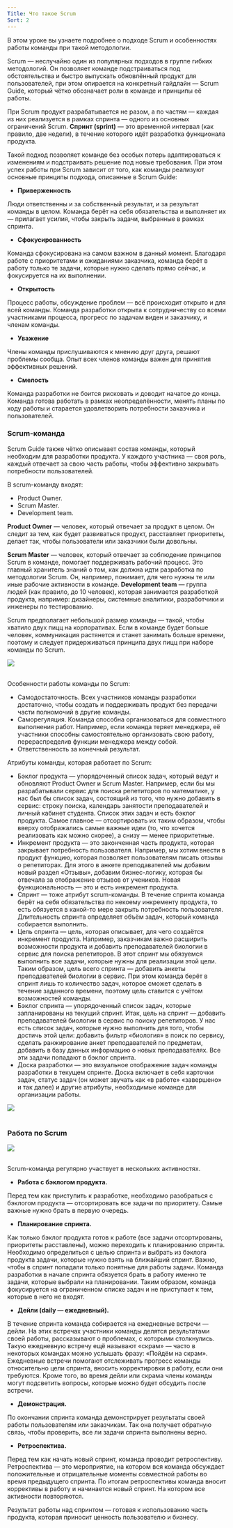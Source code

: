 ```yaml
---
Title: Что такое Scrum
Sort: 2
---
```


В этом уроке вы узнаете подробнее о подходе Scrum и особенностях работы команды при такой методологии.

Scrum — неслучайно один из популярных подходов в группе гибких методологий. Он позволяет команде подстраиваться под обстоятельства и быстро выпускать обновлённый продукт для пользователей, при этом опирается на конкретный гайдлайн — Scrum Guide, который чётко обозначает роли в команде и принципы её работы.

При Scrum продукт разрабатывается не разом, а по частям — каждая из них реализуется в рамках спринта — одного из основных ограничений Scrum. **Спринт (sprint)** — это временной интервал (как правило, две недели), в течение которого идёт разработка функционала продукта.

Такой подход позволяет команде без особых потерь адаптироваться к изменениям и подстраивать решение под новые требования. При этом успех работы при Scrum зависит от того, как команды реализуют основные принципы подхода, описанные в Scrum Guide:

- **Приверженность**

Люди ответственны и за собственный результат, и за результат команды в целом. Команда берёт на себя обязательства и выполняет их — прилагает усилия, чтобы закрыть задачи, выбранные в рамках спринта.

- **Сфокусированность**

Команда сфокусирована на самом важном в данный момент. Благодаря работе с приоритетами и ожиданиями заказчика, команда берёт в работу только те задачи, которые нужно сделать прямо сейчас, и фокусируется на их выполнении.

- **Открытость**

Процесс работы, обсуждение проблем — всё происходит открыто и для всей команды. Команда разработки открыта к сотрудничеству со всеми участниками процесса, прогресс по задачам виден и заказчику, и членам команды.

- **Уважение**

Члены команды прислушиваются к мнению друг друга, решают проблемы сообща. Опыт всех членов команды важен для принятия эффективных решений.

- **Смелость**

Команда разработки не боится рисковать и доводит начатое до конца. Команда готова работать в рамках неопределённости, менять планы по ходу работы и старается удовлетворить потребности заказчика и пользователей.

### Scrum-команда

Scrum Guide также чётко описывает состав команды, который необходим для разработки продукта. У каждого участника — своя роль, каждый отвечает за свою часть работы, чтобы эффективно закрывать потребности пользователей.

В scrum-команду входят:
- Product Owner.
- Scrum Master.
- Development team.

**Product Owner** — человек, который отвечает за продукт в целом. Он следит за тем, как будет развиваться продукт, расставляет приоритеты, делает так, чтобы пользователи или заказчики были довольны.

**Scrum Master** — человек, который отвечает за соблюдение принципов Scrum в команде, помогает поддерживать рабочий процесс. Это главный хранитель знаний о том, как должна идти разработка по методологии Scrum. Он, например, понимает, для чего нужны те или иные рабочие активности в команде.
**Development team** — группа людей (как правило, до 10 человек), которая занимается разработкой продукта, например: дизайнеры, системные аналитики, разработчики и инженеры по тестированию.

Scrum предполагает небольшой размер команды — такой, чтобы хватило двух пицц на корпоративах. Если в команде будет больше человек, коммуникация растянется и станет занимать больше времени, поэтому и следует придерживаться принципа двух пицц при наборе команды по Scrum.

<img src="%base_url%/images/S1-T4-T5-18_1656449697.png"/>
<br><br>

Особенности работы команды по Scrum:
- Самодостаточность. Всех участников команды разработки достаточно, чтобы создать и поддерживать продукт без передачи части полномочий в другие команды.
- Саморегуляция. Команда способна организоваться для совместного выполнения работ. Например, если команда теряет менеджера, её участники способны самостоятельно организовать свою работу, перераспределив функции менеджера между собой.
- Ответственность за конечный результат.

Атрибуты команды, которая работает по Scrum:
- Бэклог продукта — упорядоченный список задач, который ведут и обновляют Product Owner и Scrum Master. Например, если бы мы разрабатывали сервис для поиска репетиторов по математике, у нас был бы список задач, состоящий из того, что нужно добавить в сервис: строку поиска, календарь занятости преподавателей и личный кабинет студента. Список этих задач и есть бэклог продукта. Самое главное — отсортировать их таким образом, чтобы вверху отображались самые важные идеи (то, что хочется реализовать как можно скорее), а снизу — менее приоритетные.
- Инкремент продукта — это законченная часть продукта, которая закрывает потребность пользователя. Например, мы хотим внести в продукт функцию, которая позволяет пользователям писать отзывы о репетиторах. Для этого в анкете преподавателей мы добавим новый раздел «Отзывы», добавим бизнес-логику, которая бы отвечала за отображение отзывов от учеников. Новая функциональность — это и есть инкремент продукта.
- Спринт — тоже атрибут scrum-команды. В течение спринта команда берёт на себя обязательства по некоему инкременту продукта, то есть обязуется в какой-то мере закрыть потребность пользователя. Длительность спринта определяет объём задач, который команда собирается выполнить.
- Цель спринта — цель, которая описывает, для чего создаётся инкремент продукта. Например, заказчикам важно расширить возможности продукта и добавить преподавателей биологии в сервис для поиска репетиторов. В этот спринт мы обязуемся выполнить все задачи, которые нужны для реализации этой цели. Таким образом, цель всего спринта — добавить анкеты преподавателей биологии в сервис. При этом команда берёт в спринт лишь то количество задач, которое сможет сделать в течение заданного времени, поэтому цель ставится с учётом возможностей команды.
- Бэклог спринта — упорядоченный список задач, которые запланированы на текущий спринт. 
Итак, цель на спринт — добавить преподавателей биологии в сервис по поиску репетиторов. У нас есть список задач, которые нужно выполнить для того, чтобы достичь этой цели: добавить фильтр «биология» в поиск по сервису, сделать ранжирование анкет преподавателей по предметам, добавить в базу данных информацию о новых преподавателях. Все эти задачи попадают в бэклог спринта.
- Доска разработки — это визуальное отображение задач команды разработки в текущем спринте. Доска включает в себя карточки задач, статус задач (он может звучать как «в работе» «завершено» и так далее) и другие атрибуты, необходимые команде для организации работы.

<img src="%base_url%/images/S1-T4-T5-sketches-10_1656449733.png"/>
<br><br>

### Работа по Scrum

<img src="%base_url%/images/S1-T4-T5_1660202212.png"/>
<br><br>

Scrum-команда регулярно участвует в нескольких активностях.

- **Работа с бэклогом продукта.**

Перед тем как приступить к разработке, необходимо разобраться с бэклогом продукта — отсортировать все задачи по приоритету. Самые важные нужно брать в первую очередь.

- **Планирование спринта.**

Как только бэклог продукта готов к работе (все задачи отсортированы, приоритеты расставлены), можно переходить к планированию спринта. Необходимо определиться с целью спринта и выбрать из бэклога продукта задачи, которые нужно взять на ближайший спринт. Важно, чтобы в спринт попадали только понятные для работы задачи. Команда разработки в начале спринта обязуется брать в работу именно те задачи, которые выбрали на планировании. Таким образом, команда фокусируется на ограниченном списке задач и не приступает к тем, которые в него не входят.

- **Дейли (daily — ежедневный).**

В течение спринта команда собирается на ежедневные встречи — дейли. На этих встречах участники команды делятся результатами своей работы, рассказывают о проблемах, с которыми столкнулись. Такую ежедневную встречу ещё называют «скрам» — часто в некоторых командах можно услышать фразу: «Пойдём на скрам». Ежедневные встречи помогают отслеживать прогресс команды относительно цели спринта, вносить корректировки в работу, если они требуются. Кроме того, во время дейли или скрама члены команды могут подсветить вопросы, которые можно будет обсудить после встречи.

- **Демонстрация.**

По окончании спринта команда демонстрирует результаты своей работы пользователям или заказчикам. Так она получает обратную связь, чтобы проверить, все ли задачи спринта выполнены верно.

- **Ретроспектива.**

Перед тем как начать новый спринт, команда проводит ретроспективу. Ретроспектива — это мероприятие, на котором вся команда обсуждает положительные и отрицательные моменты совместной работы во время предыдущего спринта. По итогам ретроспективы команда вносит коррективы в работу и начинается новый спринт. На котором все активности повторяются.

Результат работы над спринтом — готовая к использованию часть продукта, которая приносит ценность пользователю и бизнесу.